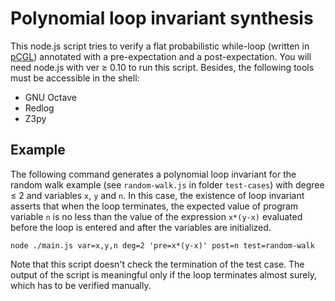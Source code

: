 # Polynomial loop invariant synthesis
This node.js script tries to verify a flat probabilistic while-loop (written in [pCGL](http://citeseerx.ist.psu.edu/viewdoc/summary?doi=10.1.1.42.1798)) annotated with a pre-expectation and a post-expectation. You will need node.js with ver ≥ 0.10 to run this script. Besides, the following tools must be accessible in the shell:
* GNU Octave
* Redlog
* Z3py

## Example

The following command generates a polynomial loop invariant for the random walk example (see `random-walk.js` in folder `test-cases`) with degree ≤ 2 and variables `x`, `y` and `n`. In this case, the existence of loop invariant asserts that when the loop terminates, the expected value of program variable `n` is no less than the value of the expression `x*(y-x)` evaluated before the loop is entered and after the variables are initialized. 

    node ./main.js var=x,y,n deg=2 'pre=x*(y-x)' post=n test=random-walk

Note that this script doesn't check the termination of the test case. The output of the script is meaningful only if the loop terminates almost surely, which has to be verified manually.
